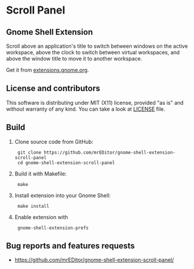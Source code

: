 Scroll Panel
=====


Gnome Shell Extension
-----
Scroll above an application's title to switch between windows on the active
workspace, above the clock to switch between virtual workspaces, and above
the window title to move it to another workspace.

Get it from [extensions.gnome.org](https://extensions.gnome.org/extension/932/).



License and contributors
-----
This software is distributing under MIT (X11) license, provided "as is" and
without warranty of any kind. You can take a look at [LICENSE](LICENSE) file.



Build
-----
1. Clone source code from GitHub:

		git clone https://github.com/mrEDitor/gnome-shell-extension-scroll-panel
		cd gnome-shell-extension-scroll-panel
	
2. Build it with Makefile:

		make
	
3. Install extension into your Gnome Shell:

		make install

4. Enable extension with

		gnome-shell-extension-prefs

Bug reports and features requests
-----
- <https://github.com/mrEDitor/gnome-shell-extension-scroll-panel/>
